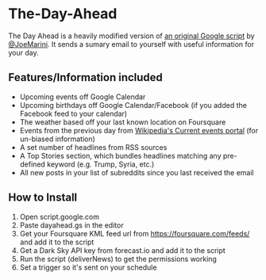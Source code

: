 # The-Day-Ahead

The Day Ahead is a heavily modified version of [an original Google script](http://joemarini.blogspot.com/2014/06/building-customized-news-service-with.html) by [@JoeMarini](https://github.com/joemarini).
It sends a sumary email to yourself with useful information for your day.

## Features/Information included
- Upcoming events off Google Calendar
- Upcoming birthdays off Google Calendar/Facebook (if you added the Facebook feed to your calendar)
- The weather based off your last known location on Foursquare
- Events from the previous day from [Wikipedia's Current events portal](https://en.wikipedia.org/wiki/Portal:Current_events) (for un-biased information)
- A set number of headlines from RSS sources
- A Top Stories section, which bundles headlines matching any pre-defined keyword (e.g. Trump, Syria, etc.)
- All new posts in your list of subreddits since you last received the email

## How to Install
1. Open script.google.com
2. Paste dayahead.gs in the editor
3. Get your Foursquare KML feed url from https://foursquare.com/feeds/ and add it to the script
4. Get a Dark Sky API key from forecast.io and add it to the script
5. Run the script (deliverNews) to get the permissions working
6. Set a trigger so it's sent on your schedule
